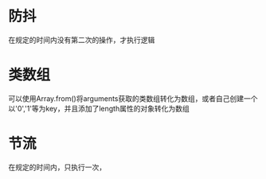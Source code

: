 # 防抖
在规定的时间内没有第二次的操作，才执行逻辑

# 类数组
可以使用Array.from()将arguments获取的类数组转化为数组，或者自己创建一个以'0','1'等为key，并且添加了length属性的对象转化为数组

# 节流
在规定的时间内，只执行一次，